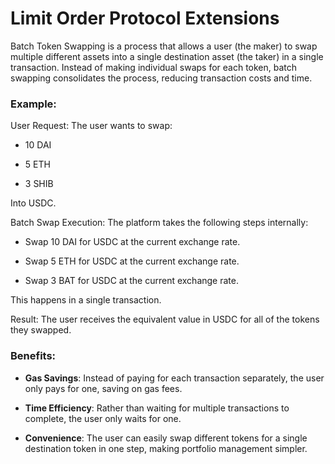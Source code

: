 # Limit Order Protocol Extensions

Batch Token Swapping is a process that allows a user (the maker) to swap multiple different assets into a single destination asset (the taker) in a single transaction. Instead of making individual swaps for each token, batch swapping consolidates the process, reducing transaction costs and time.

### Example:
User Request:
The user wants to swap:

- 10 DAI

- 5 ETH

- 3 SHIB

Into USDC.

Batch Swap Execution:
The platform takes the following steps internally:

- Swap 10 DAI for USDC at the current exchange rate.

- Swap 5 ETH for USDC at the current exchange rate.

- Swap 3 BAT for USDC at the current exchange rate.

This happens in a single transaction.

Result:
The user receives the equivalent value in USDC for all of the tokens they swapped.

### Benefits: 
- **Gas Savings**: Instead of paying for each transaction separately, the user only pays for one, saving on gas fees.

- **Time Efficiency**: Rather than waiting for multiple transactions to complete, the user only waits for one.

- **Convenience**: The user can easily swap different tokens for a single destination token in one step, making portfolio management simpler.
